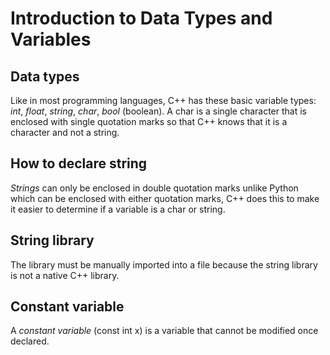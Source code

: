 # Introduction to Data Types and Variables
## Data types
Like in most programming languages, C++ has these basic variable types: _int_, _float_, _string_, _char_, _bool_ (boolean). A char is a single character that is enclosed with single quotation marks so that C++ knows that it is a character and not a string. 

## How to declare string
_Strings_ can only be enclosed in double quotation marks unlike Python which can be enclosed with either quotation marks, C++ does this 
to make it easier to determine if a variable is a char or string. 

## String library
The <string> library must be manually imported into a file because the string library is not a native C++ library. 

## Constant variable
A _constant variable_ (const int x) is a variable that cannot be modified once declared.
